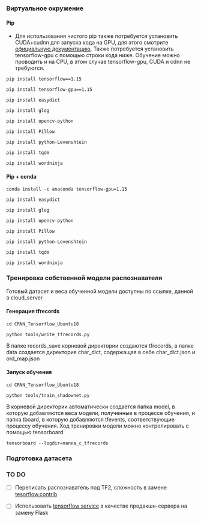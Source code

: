 ### Виртуальное окружение

#### Pip

- Для использования чистого pip также потребуется установить CUDA+cudnn для запуска кода на GPU, для этого смотрите [официальную документацию](https://docs.nvidia.com/cuda/cuda-installation-guide-linux/index.html). Также потребуется установить tensorflow-gpu с помощью строки кода ниже. Обучение можно проводить и на CPU, в этом случае tensorflow-gpu, CUDA и cdnn не требуются.
```
pip install tensorflow==1.15
```
```
pip install tensorflow-gpu==1.15
```
```
pip install easydict
```
```
pip install glog
```
```
pip install opencv-python
```
```
pip install Pillow
```
```
pip install python-Levenshtein
```
```
pip install tqdm
```
```
pip install wordninja
```

#### Pip + conda
```
conda install -c anaconda tensorflow-gpu=1.15
```
```
pip install easydict
```
```
pip install glog
```
```
pip install opencv-python
```
```
pip install Pillow
```
```
pip install python-Levenshtein
```
```
pip install tqdm
```
```
pip install wordninja
```

### Тренировка собственной модели распознавателя

Готовый датасет и веса обученной модели доступны по ссылке, данной в cloud_server
#### Генерация tfrecords

```
cd CRNN_Tensorflow_Ubuntu18
```

```
python tools/write_tfrecords.py
```
В папке records_save корневой директории создаются tfrecords, в папке data создается директория char_dict, содержащая в себе char_dict.json и ord_map.json

#### Запуск обучения

```
cd CRNN_Tensorflow_Ubuntu18
```

```
python tools/train_shadownet.py
```
В корневой директории автоматически создается папка model, в которую добавляются веса модели, полученные в процессе обучения, и папка tboard, в которую добавляются tfevents, соответствующие процессу обучения. Ход тренировки модели можно контролировать с помощью tensorboard

```
tensorboard --logdir=папка_с_tfrecords
```

### Подготовка датасета


### TO DO

- [ ] Переписать распознаватель под TF2, сложность в замене [tesorflow.contrib](https://github.com/IgorSondors/CRNN_Tensorflow_Ubuntu18/blob/cbaa4d5c789d3fa6d3f442209fc3b872acd07486/crnn_model/crnn_net.py#L10)
- [ ] Использовать [tensorflow service](https://www.tensorflow.org/tfx/serving/serving_advanced) в качестве продакшн-сервера на замену Flask

